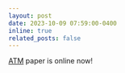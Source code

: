 ```yaml
---
layout: post
date: 2023-10-09 07:59:00-0400
inline: true
related_posts: false
---
```


[ATM](https://www.nature.com/articles/s41588-023-01522-8) paper is online now! 
